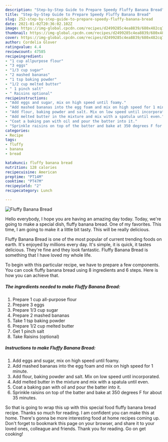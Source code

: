 ```yaml
---
description: "Step-by-Step Guide to Prepare Speedy Fluffy Banana Bread"
title: "Step-by-Step Guide to Prepare Speedy Fluffy Banana Bread"
slug: 252-step-by-step-guide-to-prepare-speedy-fluffy-banana-bread
date: 2021-01-02T20:36:02.102Z
image: https://img-global.cpcdn.com/recipes/d2499285c4ea8839/680x482cq70/fluffy-banana-bread-recipe-main-photo.jpg
thumbnail: https://img-global.cpcdn.com/recipes/d2499285c4ea8839/680x482cq70/fluffy-banana-bread-recipe-main-photo.jpg
cover: https://img-global.cpcdn.com/recipes/d2499285c4ea8839/680x482cq70/fluffy-banana-bread-recipe-main-photo.jpg
author: Cordelia Glover
ratingvalue: 4.4
reviewcount: 47585
recipeingredient:
- "1 cup allpurpose flour"
- "3 eggs"
- "1/3 cup sugar"
- "2 mashed bananas"
- "1 tsp baking powder"
- "1/2 cup melted butter"
- " 1 pinch salt"
- " Raisins optional"
recipeinstructions:
- "Add eggs and sugar, mix on high speed until foamy."
- "Add mashed bananas into the egg foam and mix on high speed for 1 minute."
- "Add flour, baking powder and salt. Mix on low speed until incorporated."
- "Add melted butter in the mixture and mix with a spatula until even."
- "Coat a baking pan with oil and pour the batter into it."
- "Sprinkle raisins on top of the batter and bake at 350 degrees F for about 35 minutes."
categories:
- Recipe
tags:
- fluffy
- banana
- bread

katakunci: fluffy banana bread 
nutrition: 128 calories
recipecuisine: American
preptime: "PT14M"
cooktime: "PT47M"
recipeyield: "2"
recipecategory: Lunch

---
```



![Fluffy Banana Bread](https://img-global.cpcdn.com/recipes/d2499285c4ea8839/680x482cq70/fluffy-banana-bread-recipe-main-photo.jpg)

Hello everybody, I hope you are having an amazing day today. Today, we're going to make a special dish, fluffy banana bread. One of my favorites. This time, I am going to make it a little bit tasty. This will be really delicious.

Fluffy Banana Bread is one of the most popular of current trending foods on earth. It's enjoyed by millions every day. It's simple, it is quick, it tastes delicious. They're fine and they look fantastic. Fluffy Banana Bread is something that I have loved my whole life.




To begin with this particular recipe, we have to prepare a few components. You can cook fluffy banana bread using 8 ingredients and 6 steps. Here is how you can achieve that.

<!--inarticleads1-->

##### The ingredients needed to make Fluffy Banana Bread:

1. Prepare 1 cup all-purpose flour
1. Prepare 3 eggs
1. Prepare 1/3 cup sugar
1. Prepare 2 mashed bananas
1. Take 1 tsp baking powder
1. Prepare 1/2 cup melted butter
1. Get  1 pinch salt
1. Take  Raisins (optional)




<!--inarticleads2-->

##### Instructions to make Fluffy Banana Bread:

1. Add eggs and sugar, mix on high speed until foamy.
1. Add mashed bananas into the egg foam and mix on high speed for 1 minute.
1. Add flour, baking powder and salt. Mix on low speed until incorporated.
1. Add melted butter in the mixture and mix with a spatula until even.
1. Coat a baking pan with oil and pour the batter into it.
1. Sprinkle raisins on top of the batter and bake at 350 degrees F for about 35 minutes.




So that is going to wrap this up with this special food fluffy banana bread recipe. Thanks so much for reading. I am confident you can make this at home. There's gonna be more interesting food at home recipes coming up. Don't forget to bookmark this page on your browser, and share it to your loved ones, colleague and friends. Thank you for reading. Go on get cooking!
